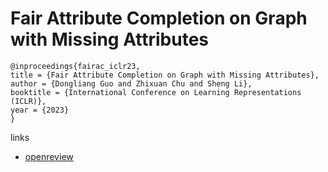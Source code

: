 # Fair Attribute Completion on Graph with Missing Attributes

```
@inproceedings{fairac_iclr23,
title = {Fair Attribute Completion on Graph with Missing Attributes},
author = {Dongliang Guo and Zhixuan Chu and Sheng Li},
booktitle = {International Conference on Learning Representations (ICLR)},
year = {2023}
}
```

links
- [openreview](https://openreview.net/forum?id=9vcXCMp9VEp)
